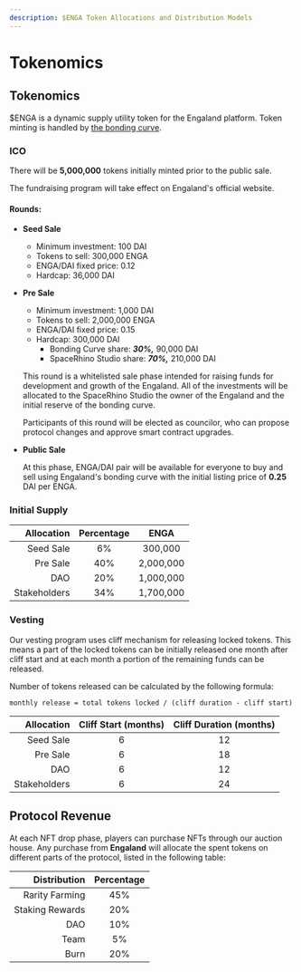 ```yaml
---
description: $ENGA Token Allocations and Distribution Models
---
```


# Tokenomics

## Tokenomics

$ENGA is a dynamic supply utility token for the Engaland platform. Token minting is handled by [the bonding curve](bonding-curve.md).

### ICO

There will be **5,000,000** tokens initially minted prior to the public sale.

The fundraising program will take effect on Engaland's official website.

#### Rounds:

* **Seed Sale**
  * Minimum investment: 100 DAI
  * Tokens to sell: 300,000 ENGA
  * ENGA/DAI fixed price: 0.12
  * Hardcap: 36,000 DAI
*   **Pre Sale**

    * Minimum investment: 1,000 DAI
    * Tokens to sell: 2,000,000 ENGA
    * ENGA/DAI fixed price: 0.15
    * Hardcap: 300,000 DAI
      * Bonding Curve share: _**30%,**_ 90,000 DAI
      * SpaceRhino Studio share: _**70%,**_ 210,000 DAI

    This round is a whitelisted sale phase intended for raising funds for development and growth of the Engaland. All of the investments will be allocated to the SpaceRhino Studio the owner of the Engaland and the initial reserve of the bonding curve.

    Participants of this round will be elected as councilor, who can propose protocol changes and approve smart contract upgrades.
*   **Public Sale**

    At this phase, ENGA/DAI pair will be available for everyone to buy and sell using Engaland's bonding curve with the initial listing price of **0.25** DAI per ENGA.

### Initial Supply

|   Allocation | Percentage |    ENGA   |
| -----------: | :--------: | :-------: |
|    Seed Sale |     6%     |  300,000  |
|     Pre Sale |     40%    | 2,000,000 |
|          DAO |     20%    | 1,000,000 |
| Stakeholders |     34%    | 1,700,000 |

### Vesting

Our vesting program uses cliff mechanism for releasing locked tokens. This means a part of the locked tokens can be initially released one month after cliff start and at each month a portion of the remaining funds can be released.

Number of tokens released can be calculated by the following formula:

`monthly release = total tokens locked / (cliff duration - cliff start)`

|   Allocation | Cliff Start (months) | Cliff Duration (months) |
| -----------: | :------------------: | :---------------------: |
|    Seed Sale |           6          |            12           |
|     Pre Sale |           6          |            18           |
|          DAO |           6          |            12           |
| Stakeholders |           6          |            24           |

## Protocol Revenue

At each NFT drop phase, players can purchase NFTs through our auction house. Any purchase from **Engaland** will allocate the spent tokens on different parts of the protocol, listed in the following table:

|    Distribution | Percentage |
| --------------: | :--------: |
|  Rarity Farming |     45%    |
| Staking Rewards |     20%    |
|             DAO |     10%    |
|            Team |     5%     |
|            Burn |     20%    |

